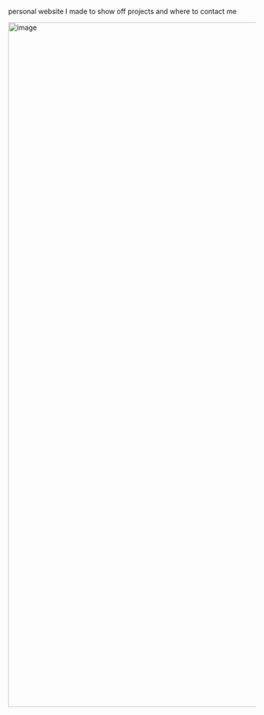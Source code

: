 personal website I made to show off projects and where to contact me

<img width="2180" height="1396" alt="image" src="https://github.com/user-attachments/assets/82810e62-aa8c-4436-9981-73073951618a" />

 
